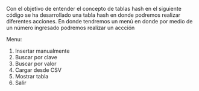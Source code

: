 Con el objetivo de entender el concepto de tablas hash en el siguiente código
se ha desarrollado una tabla hash en donde podremos realizar diferentes acciones.
En donde tendremos un menú en donde por medio de un número ingresado podremos realizar un accción

Menu:
1. Insertar manualmente
2. Buscar por clave
3. Buscar por valor
4. Cargar desde CSV
5. Mostrar tabla
6. Salir